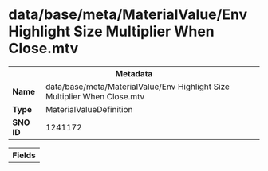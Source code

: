 <h1>data/base/meta/MaterialValue/Env Highlight Size Multiplier When Close.mtv</h1><table><tr><th colspan="100%">Metadata</th></tr><tr><td><b>Name</b></td><td>data/base/meta/MaterialValue/Env Highlight Size Multiplier When Close.mtv</td></tr><tr><td><b>Type</b></td><td>MaterialValueDefinition</td></tr><tr><td><b>SNO ID</b></td><td>1241172</td></tr></table>

<table><tr><th colspan="100%">Fields</th></tr></table>

